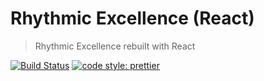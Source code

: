 # Rhythmic Excellence (React)

> Rhythmic Excellence rebuilt with React

[![Build Status](https://travis-ci.org/andreasonny83/rhythmic-excellence-react.svg?branch=master)](https://travis-ci.org/andreasonny83/rhythmic-excellence-react)
[![code style: prettier](https://img.shields.io/badge/code_style-prettier-ff69b4.svg?style=flat-square)](https://github.com/prettier/prettier)
